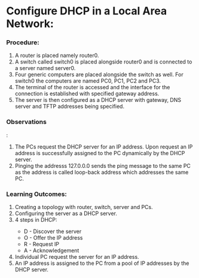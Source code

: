 <h1>Configure DHCP in a Local Area Network:</h1>

<h3>Procedure:</h3>
<ol>
<li>A router is placed namely router0.</li>
<li>A switch called switch0 is placed alongside router0 and is connected to a server named server0.</li>
<li>Four generic computers are placed alongside the switch as well. For switch0 the computers are named PC0, PC1, PC2 and PC3.</li>
<li>The terminal of the router is accessed and the interface for the connection is established with specified gateway address.</li>
<li>The server is then configured as a DHCP server with gateway, DNS server and TFTP addresses being specified.</li>
</ol>
<h3>Observations</h3>:
<ol>
<li>The PCs request the DHCP server for an IP address. Upon request an IP address is successfully assigned to the PC dynamically by the DHCP server.</li>
<li>Pinging the addresss 127.0.0.0 sends the ping message to the same PC as the address is called loop-back address which addresses the same PC.</li>
</ol>
<h3>Learning Outcomes:</h3>
<ol>
<li>Creating a topology with router, switch, server and PCs.</li>
<li>Configuring the server as a DHCP server.</li>
<li>4 steps in DHCP:</li>
<ul>
  <li>D - Discover the server</li>
  <li>O - Offer the IP address</li>
  <li>R - Request IP</li>
  <li>A - Acknowledgement</li></ul>

<li>Individual PC request the server for an IP address.</li>
<li>An IP address is assigned to the PC from a pool of IP addresses by the DHCP server.</li></ol>
